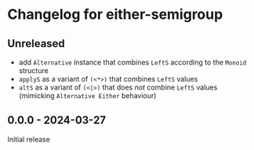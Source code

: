 # Changelog for either-semigroup

## Unreleased

- add `Alternative` instance that combines `LeftS` according to the `Monoid` structure
- `applyS` as a variant of `(<*>)` that combines `LeftS` values
- `altS` as a variant of `(<|>)` that does *not* combine `LeftS` values (mimicking `Alternative Either` behaviour)

## 0.0.0 - 2024-03-27

Initial release
